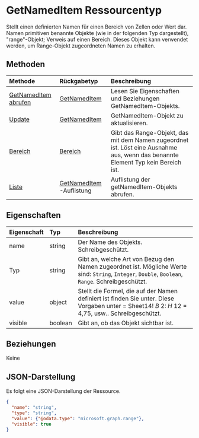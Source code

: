 # <a name="nameditem-resource-type"></a>GetNamedItem Ressourcentyp

Stellt einen definierten Namen für einen Bereich von Zellen oder Wert dar. Namen primitiven benannte Objekte (wie in der folgenden Typ dargestellt), "range"-Objekt; Verweis auf einen Bereich. Dieses Objekt kann verwendet werden, um Range-Objekt zugeordneten Namen zu erhalten.


## <a name="methods"></a>Methoden

| Methode           | Rückgabetyp    |Beschreibung|
|:---------------|:--------|:----------|
|[GetNamedItem abrufen](../api/nameditem_get.md) | [GetNamedItem](nameditem.md) |Lesen Sie Eigenschaften und Beziehungen GetNamedItem-Objekts.|
|[Update](../api/nameditem_update.md) | [GetNamedItem](nameditem.md)   |GetNamedItem-Objekt zu aktualisieren. |
|[Bereich](../api/nameditem_range.md)|[Bereich](range.md)|Gibt das Range-Objekt, das mit dem Namen zugeordnet ist. Löst eine Ausnahme aus, wenn das benannte Element Typ kein Bereich ist.|
|[Liste](../api/nameditem_list.md) | [GetNamedItem](nameditem.md) -Auflistung |Auflistung der getNamedItem-Objekts abrufen. |

## <a name="properties"></a>Eigenschaften
| Eigenschaft     | Typ   |Beschreibung|
|:---------------|:--------|:----------|
|name|string|Der Name des Objekts. Schreibgeschützt.|
|Typ|string|Gibt an, welche Art von Bezug den Namen zugeordnet ist. Mögliche Werte sind: `String`, `Integer`, `Double`, `Boolean`, `Range`. Schreibgeschützt.|
|value|object|Stellt die Formel, die auf der Namen definiert ist finden Sie unter. Diese Vorgaben unter = Sheet14! $B$ 2: $H$ 12 = 4,75, usw.. Schreibgeschützt.|
|visible|boolean|Gibt an, ob das Objekt sichtbar ist.|

## <a name="relationships"></a>Beziehungen
Keine


## <a name="json-representation"></a>JSON-Darstellung

Es folgt eine JSON-Darstellung der Ressource.

<!-- {
  "blockType": "resource",
  "optionalProperties": [

  ],
  "@odata.type": "microsoft.graph.namedItem"
}-->

```json
{
  "name": "string",
  "type": "string",
  "value": {"@odata.type": "microsoft.graph.range"},
  "visible": true
}

```

<!-- uuid: 8fcb5dbc-d5aa-4681-8e31-b001d5168d79
2015-10-25 14:57:30 UTC -->
<!-- {
  "type": "#page.annotation",
  "description": "NamedItem resource",
  "keywords": "",
  "section": "documentation",
  "tocPath": ""
}-->